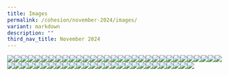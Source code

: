 ```yaml
---
title: Images
permalink: /cohesion/november-2024/images/
variant: markdown
description: ""
third_nav_title: November 2024
---
```

![](/images/Cohesion/November%202024/carnival.jpg)![](/images/Cohesion/November%202024/gh_infographics.png)![](/images/Cohesion/November%202024/green_bingo.png)![](/images/Cohesion/November%202024/moonlight.jpg)![](/images/Cohesion/November%202024/quote6b.jpg)![](/images/Cohesion/November%202024/quote7b.jpg)![](/images/Cohesion/November%202024/arts_everywhere.jpg)![](/images/Cohesion/November%202024/jobs_sembawang.jpg)![](/images/Cohesion/November%202024/wu_1.jpg)![](/images/Cohesion/November%202024/volunteers_kv_cta.jpg)![](/images/Cohesion/November%202024/volunteers3.gif)![](/images/Cohesion/November%202024/volunteers1.gif)![](/images/Cohesion/November%202024/title_northland.png)![](/images/Cohesion/November%202024/title_mental_wellness.png)![](/images/Cohesion/November%202024/title_green_home_tours.png)![](/images/Cohesion/November%202024/title_5_tips.png)![](/images/Cohesion/November%202024/title_4_learning_tools.png)![](/images/Cohesion/November%202024/the_scene.png)![](/images/Cohesion/November%202024/smart_ways_kv.jpg)![](/images/Cohesion/November%202024/shopper.png)![](/images/Cohesion/November%202024/screen3.jpg)![](/images/Cohesion/November%202024/screen2.jpg)![](/images/Cohesion/November%202024/screen1.jpg)![](/images/Cohesion/November%202024/quote7b.jpg)![](/images/Cohesion/November%202024/quote7.gif)![](/images/Cohesion/November%202024/quote6b.jpg)![](/images/Cohesion/November%202024/quote6.gif)![](/images/Cohesion/November%202024/quote5.gif)![](/images/Cohesion/November%202024/quote4.gif)![](/images/Cohesion/November%202024/quote3.jpg)![](/images/Cohesion/November%202024/quote2.gif)![](/images/Cohesion/November%202024/quote1.gif)![](/images/Cohesion/November%202024/performer.png)![](/images/Cohesion/November%202024/northland_quote.jpg)![](/images/Cohesion/November%202024/mw_box2.jpg)![](/images/Cohesion/November%202024/mw_box1.jpg)![](/images/Cohesion/November%202024/mw2.gif)![](/images/Cohesion/November%202024/mw1.gif)![](/images/Cohesion/November%202024/moonlight.jpg)![](/images/Cohesion/November%202024/kv_northland.gif)![](/images/Cohesion/November%202024/green_bingo.png)![](/images/Cohesion/November%202024/gh_quote_1.png)![](/images/Cohesion/November%202024/gh_poster.jpg)![](/images/Cohesion/November%202024/gh_infographics2.png)![](/images/Cohesion/November%202024/gh_infographics.png)![](/images/Cohesion/November%202024/game_master.png)![](/images/Cohesion/November%202024/course4.png)![](/images/Cohesion/November%202024/course3.png)![](/images/Cohesion/November%202024/course2.png)![](/images/Cohesion/November%202024/course1.png)![](/images/Cohesion/November%202024/carnival.jpg)![](/images/Cohesion/November%202024/border_bottom.png)![](/images/Cohesion/November%202024/border.png)![](/images/Cohesion/November%202024/at_glance_northland.jpg)![](/images/Cohesion/November%202024/at_glance_mw.jpg)![](/images/Cohesion/November%202024/at_glance_learning.jpg)![](/images/Cohesion/November%202024/at_glance_kv.gif)![](/images/Cohesion/November%202024/at_glance_gh.jpg)